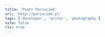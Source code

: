 ```yaml
---
title: 'Piotr Porzuczek'
url: 'http://porzuczek.pl'
tags: ['developer', 'writer', 'photography']
nsfw: false
rss: true
---
```

